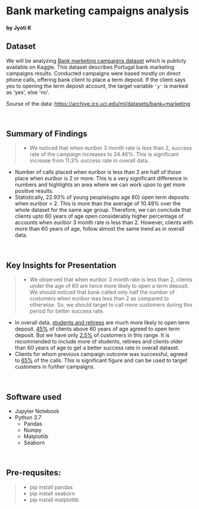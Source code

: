 # Bank marketing campaigns analysis
#### by Jyoti K


## Dataset

We will be analyzing [Bank marketing campaigns dataset](https://www.kaggle.com/volodymyrgavrysh/bank-marketing-campaigns-dataset#bank-additional-full.csv) which is publicly available on Kaggle. This dataset describes Portugal bank marketing campaigns results. Conducted campaigns were based mostly on direct phone calls, offering bank client to place a term deposit. If the client says yes to opening the term deposit account, the target variable `'y'` is marked as 'yes', else 'no'.

Sourse of the data:
https://archive.ics.uci.edu/ml/datasets/bank+marketing

<br>

## Summary of Findings

> - We noticed that when euribor 3 month rate is less than 2, success rate of the campaign increases to 24.46%. This is significant increase from 11.3% success rate in overall data.
- Number of calls placed when euribor is less than 2 are half of those place when euribor is 2 or more. This is a very significant difference in numbers and highlights an area where we can work upon to get more positive results.
- Statistically, 22.93% of young people(upto age 60) open term deposits when euribor < 2. This is more than the average of 10.49% over the whole dataset for the same age group. Therefore, we can conclude that clients upto 60 years of age open considerably higher percentage of accounts when euribor 3 month rate is less than 2. However, clients with more than 60 years of age, follow almost the same trend as in overall data.

<br>

## Key Insights for Presentation

> - We observed that when euribor 3 month rate is less than 2, clients under the age of 60 are twice more likely to open a term deposit. We should noticed that bank called only half the number of customers when euribor was less than 2 as compared to otherwise. So, we should target to call more customers during this period for better success rate. 
- In overall data, [students and retirees](#job-prop) are much more likely to open term deposit. [45%](#above_60) of clients above 60 years of age agreed to open term deposit. But we have only [2.5%](#age-distribution) of customers in this range. It is recommended to include more of students, retirees and clients older than 60 years of age to get a better success rate in overall dataset.
- Clients for whom previous campaign outcome was successful, agreed to [65%](#p-poutcome) of the calls. This is significant figure and can be used to target customers in further campaigns.

<br>


## Software used
- Jupyter Notebook
- Python 3.7
    - Pandas
    - Numpy
    - Matplotlib
    - Seaborn

<br>

## Pre-requsites:
> - pip install pandas
> - pip install seaborn
> - pip install matplotlib
